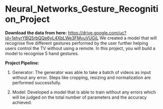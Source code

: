# Neural_Networks_Gesture_Recognition_Project

**Download the data from here:** https://drive.google.com/uc?id=1ehyrYBQ5rbQQe6yL4XbLWe3FMvuVUGiL
We created a model that will recognise five different gestures performed by the user further helping users control the TV without using a remote.
In this project, you will build a model to recognise 5 hand gestures.

**Project Pipeline:**

  1. Generator: The generator was able to take a batch of videos as input without any error. Steps like cropping, resizing and normalization are performed successfully.
  
  2. Model: Developed a model that is able to train without any errors which will be judged on the total number of parameters and the accuracy achieved. 
